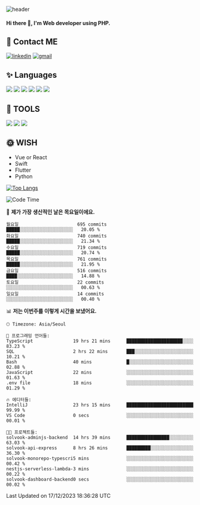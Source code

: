 ![header](https://capsule-render.vercel.app/api?type=waving&color=auto&height=300&section=header&text=Elin&fontSize=90&animation=twinkling)

#### Hi there 👋, I'm <b>Web developer</b> using PHP. ####

<!--
- 🔭 I’m currently working on Uniwill
- 🌱 I’m currently learning Vue or React or Python.
-->

<!---#### I am PHP developer --->

## 💌 Contact ME ###
[<img src='https://img.shields.io/badge/-EunjiKo-%230A66C2?style=flat-square&logo=LinkedIn&logoColor=white' alt='linkedin'>](https://www.linkedin.com/in/https://www.linkedin.com/in/eunji-ko-00a907164//)  [<img src='https://img.shields.io/badge/-einee214%40gmail.com-%23EA4335?style=flat-square&logo=Gmail&logoColor=white' alt='gmail'>](einee214@gmail.com)  


## ✨ Languages
<img src='https://img.shields.io/badge/-PHP-%23777BB4?style=for-the-badge&logo=PHP&logoColor=white'> <img src='https://img.shields.io/badge/-Laravel-%23FF2D20?style=for-the-badge&logo=Laravel&logoColor=white'> <img src='https://img.shields.io/badge/Jquery-%230769AD?style=for-the-badge&logo=Jquery&logoColor=white'> <img src='https://img.shields.io/badge/CSS3-%231572B6?style=for-the-badge&logo=CSS3&logoColor=white'> <img src='https://img.shields.io/badge/Bootstrap-%237952B3?style=for-the-badge&logo=Bootstrap&logoColor=white' > <img src='https://img.shields.io/badge/MySQL-%234479A1?style=for-the-badge&logo=MySQL&logoColor=white' >

## 🌷 TOOLS
<img src='https://img.shields.io/badge/PHPSTORM-%23000000?style=for-the-badge&logo=PhpStorm&logoColor=white' > <img src='https://img.shields.io/badge/GitLab-%23FCA121?style=for-the-badge&logo=GitLab&logoColor=white' > <img src='https://img.shields.io/badge/GitHub-%23181717?style=for-the-badge&logo=GitHub&logoColor=white'>


## 🌞 WISH
- Vue or React
- Swift
- Flutter
- Python


[![Top Langs](https://github-readme-stats.vercel.app/api/top-langs/?username=ein214&layout=compact)](https://github.com/anuraghazra/github-readme-stats)

<!--START_SECTION:waka-->
![Code Time](http://img.shields.io/badge/Code%20Time-3%2C121%20hrs%204%20mins-blue)

📅 **제가 가장 생산적인 날은 목요일이에요.** 

```text
월요일                      695 commits         █████░░░░░░░░░░░░░░░░░░░░   20.05 % 
화요일                      740 commits         █████░░░░░░░░░░░░░░░░░░░░   21.34 % 
수요일                      719 commits         █████░░░░░░░░░░░░░░░░░░░░   20.74 % 
목요일                      761 commits         █████░░░░░░░░░░░░░░░░░░░░   21.95 % 
금요일                      516 commits         ████░░░░░░░░░░░░░░░░░░░░░   14.88 % 
토요일                      22 commits          ░░░░░░░░░░░░░░░░░░░░░░░░░   00.63 % 
일요일                      14 commits          ░░░░░░░░░░░░░░░░░░░░░░░░░   00.40 % 
```


📊 **저는 이번주를 이렇게 시간을 보냈어요.** 

```text
🕑︎ Timezone: Asia/Seoul

💬 프로그래밍 언어들: 
TypeScript               19 hrs 21 mins      █████████████████████░░░░   83.23 % 
SQL                      2 hrs 22 mins       ███░░░░░░░░░░░░░░░░░░░░░░   10.21 % 
Bash                     40 mins             █░░░░░░░░░░░░░░░░░░░░░░░░   02.88 % 
JavaScript               22 mins             ░░░░░░░░░░░░░░░░░░░░░░░░░   01.63 % 
.env file                18 mins             ░░░░░░░░░░░░░░░░░░░░░░░░░   01.29 % 

🔥 에디터들: 
IntelliJ                 23 hrs 15 mins      █████████████████████████   99.99 % 
VS Code                  0 secs              ░░░░░░░░░░░░░░░░░░░░░░░░░   00.01 % 

🐱‍💻 프로젝트들: 
solvook-adminjs-backend  14 hrs 39 mins      ████████████████░░░░░░░░░   63.03 % 
solvook-api-express      8 hrs 26 mins       █████████░░░░░░░░░░░░░░░░   36.30 % 
solvook-monorepo-typescri5 mins              ░░░░░░░░░░░░░░░░░░░░░░░░░   00.42 % 
nestjs-serverless-lambda-3 mins              ░░░░░░░░░░░░░░░░░░░░░░░░░   00.22 % 
solvook-dashboard-backend0 secs              ░░░░░░░░░░░░░░░░░░░░░░░░░   00.02 % 
```


 Last Updated on 17/12/2023 18:36:28 UTC
<!--END_SECTION:waka-->

<!---![GitHub stats](https://github-readme-stats.vercel.app/api?username=ein214&show_icons=true&theme=dracula)  --->



